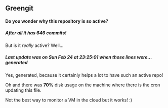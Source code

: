 ## Greengit

#### Do you wonder why this repository is so active?

##### After all it has 646 commits!

But is it *really* active? Well...

##### Last update was on Sun Feb 24 at 23:25:01 when those lines were... generated

Yes, generated, because it certainly helps a lot to have such an active repo!

Oh and there was **70%** disk usage on the machine
where there is the cron updating this file.

Not the best way to monitor a VM in the cloud but it works! :)
